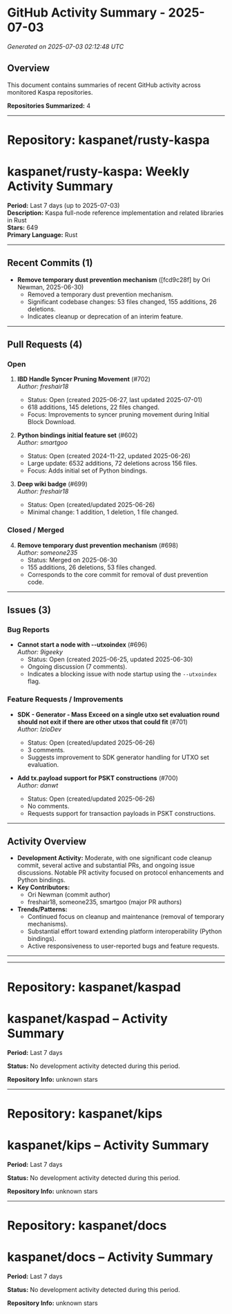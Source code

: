 # GitHub Activity Summary - 2025-07-03

*Generated on 2025-07-03 02:12:48 UTC*

## Overview

This document contains summaries of recent GitHub activity across monitored Kaspa repositories.

**Repositories Summarized:** 4

---

# Repository: kaspanet/rusty-kaspa

# kaspanet/rusty-kaspa: Weekly Activity Summary

**Period:** Last 7 days (up to 2025-07-03)  
**Description:** Kaspa full-node reference implementation and related libraries in Rust  
**Stars:** 649  
**Primary Language:** Rust  

---

## Recent Commits (1)

- **Remove temporary dust prevention mechanism** ([fcd9c28f] by Ori Newman, 2025-06-30)
  - Removed a temporary dust prevention mechanism.
  - Significant codebase changes: 53 files changed, 155 additions, 26 deletions.
  - Indicates cleanup or deprecation of an interim feature.

---

## Pull Requests (4)

### Open

1. **IBD Handle Syncer Pruning Movement** (#702)  
   *Author: freshair18*  
   - Status: Open (created 2025-06-27, last updated 2025-07-01)
   - 618 additions, 145 deletions, 22 files changed.
   - Focus: Improvements to syncer pruning movement during Initial Block Download.

2. **Python bindings initial feature set** (#602)  
   *Author: smartgoo*  
   - Status: Open (created 2024-11-22, updated 2025-06-26)
   - Large update: 6532 additions, 72 deletions across 156 files.
   - Focus: Adds initial set of Python bindings.

3. **Deep wiki badge** (#699)  
   *Author: freshair18*  
   - Status: Open (created/updated 2025-06-26)  
   - Minimal change: 1 addition, 1 deletion, 1 file changed.

### Closed / Merged

4. **Remove temporary dust prevention mechanism** (#698)  
   *Author: someone235*  
   - Status: Merged on 2025-06-30
   - 155 additions, 26 deletions, 53 files changed.
   - Corresponds to the core commit for removal of dust prevention code.

---

## Issues (3)

### Bug Reports

- **Cannot start a node with --utxoindex** (#696)  
  *Author: 9igeeky*  
  - Status: Open (created 2025-06-25, updated 2025-06-30)
  - Ongoing discussion (7 comments).
  - Indicates a blocking issue with node startup using the `--utxoindex` flag.

### Feature Requests / Improvements

- **SDK - Generator - Mass Exceed on a single utxo set evaluation round should not exit if there are other utxos that could fit** (#701)  
  *Author: IzioDev*  
  - Status: Open (created/updated 2025-06-26)
  - 3 comments.
  - Suggests improvement to SDK generator handling for UTXO set evaluation.

- **Add tx.payload support for PSKT constructions** (#700)  
  *Author: danwt*  
  - Status: Open (created/updated 2025-06-26)
  - No comments.
  - Requests support for transaction payloads in PSKT constructions.

---

## Activity Overview

- **Development Activity:** Moderate, with one significant code cleanup commit, several active and substantial PRs, and ongoing issue discussions. Notable PR activity focused on protocol enhancements and Python bindings.
- **Key Contributors:**  
  - Ori Newman (commit author)  
  - freshair18, someone235, smartgoo (major PR authors)
- **Trends/Patterns:**
  - Continued focus on cleanup and maintenance (removal of temporary mechanisms).
  - Substantial effort toward extending platform interoperability (Python bindings).
  - Active responsiveness to user-reported bugs and feature requests.

---

---

# Repository: kaspanet/kaspad

# kaspanet/kaspad – Activity Summary
**Period:** Last 7 days

**Status:** No development activity detected during this period.

**Repository Info:** unknown stars


---

# Repository: kaspanet/kips

# kaspanet/kips – Activity Summary
**Period:** Last 7 days

**Status:** No development activity detected during this period.

**Repository Info:** unknown stars


---

# Repository: kaspanet/docs

# kaspanet/docs – Activity Summary
**Period:** Last 7 days

**Status:** No development activity detected during this period.

**Repository Info:** unknown stars


